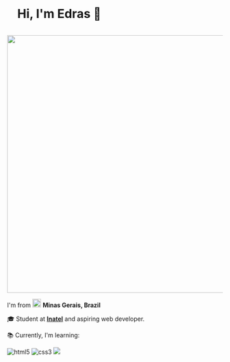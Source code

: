 <body>
  <div id="user-content-toc">
  <ul>
    <summary><h1 style="display: inline-block;">Hi, I'm Edras 👋</h1></summary>
  </ul>
</div>
 <img align="top" src="https://camo.githubusercontent.com/1abf74e89b18c366eb76dee3f418c4a4d45b823c278d1fa42648910e969857ba/68747470733a2f2f7374617469632e7665637465657a792e636f6d2f73797374656d2f7265736f75726365732f70726576696577732f3031312f3135332f3335392f6f726967696e616c2f33642d776562736974652d646576656c6f7065722d776f726b696e672d6f6e2d6c6170746f702d696c6c757374726174696f6e2d706e672e706e67" width="600" height="600">
  <p>I'm from <img align="bottom" src="https://creazilla-store.fra1.digitaloceanspaces.com/emojis/61994/brazil-flag-emoji-clipart-xl.png" width="20" height="20">       <b>Minas Gerais, Brazil</b></p>
  <p>🎓 Student at <a href=" https://inatel.br/"> <strong>Inatel</strong></a> and aspiring web developer.</p>
  <p>📚 Currently, I'm learning:</p>
  <p> 
    <img alt="html5" src="https://img.shields.io/badge/HTML5-E34F26?style=for-the-badge&logo=html5&logoColor=white"/>
    <img alt="css3" src="https://img.shields.io/badge/CSS3-1572B6?style=for-the-badge&logo=css3&logoColor=white"/>
    <img src="https://img.shields.io/badge/javascript-F7DF1E?style=for-the-badge&logo=javascript&logoColor=black">
  </p>
</body> 
